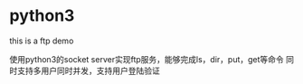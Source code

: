 # python3
this is a ftp demo

使用python3的socket server实现ftp服务，能够完成ls，dir，put，get等命令
同时支持多用户同时并发，支持用户登陆验证
